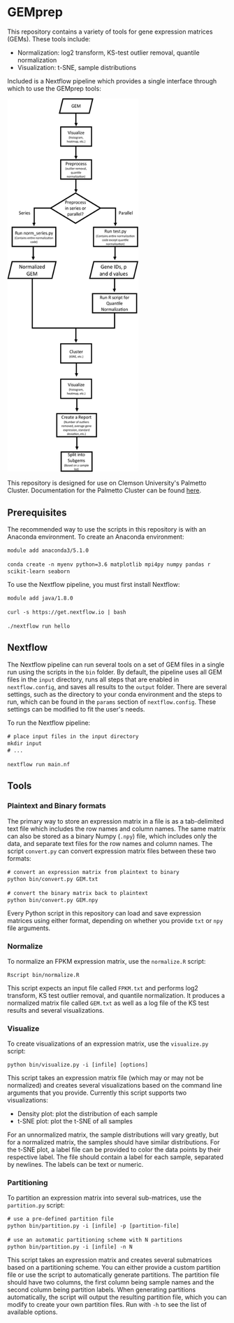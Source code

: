 # GEMprep

This repository contains a variety of tools for gene expression matrices (GEMs). These tools include:

- Normalization: log2 transform, KS-test outlier removal, quantile normalization
- Visualization: t-SNE, sample distributions

Included is a Nextflow pipeline which provides a single interface through which to use the GEMprep tools:

<img src="images/workflow-diagram.jpg" width="300"/>

This repository is designed for use on Clemson University's Palmetto Cluster. Documentation for the Palmetto Cluster can be found [here](https://www.palmetto.clemson.edu/palmetto/).

## Prerequisites

The recommended way to use the scripts in this repository is with an Anaconda environment. To create an Anaconda environment:
```
module add anaconda3/5.1.0

conda create -n myenv python=3.6 matplotlib mpi4py numpy pandas r scikit-learn seaborn
```

To use the Nextflow pipeline, you must first install Nextflow:
```
module add java/1.8.0

curl -s https://get.nextflow.io | bash

./nextflow run hello
```

## Nextflow

The Nextflow pipeline can run several tools on a set of GEM files in a single run using the scripts in the `bin` folder. By default, the pipeline uses all GEM files in the `input` directory, runs all steps that are enabled in `nextflow.config`, and saves all results to the `output` folder. There are several settings, such as the directory to your conda environment and the steps to run, which can be found in the `params` section of `nextflow.config`. These settings can be modified to fit the user's needs.

To run the Nextflow pipeline:
```
# place input files in the input directory
mkdir input
# ...

nextflow run main.nf
```

## Tools

### Plaintext and Binary formats

The primary way to store an expression matrix in a file is as a tab-delimited text file which includes the row names and column names. The same matrix can also be stored as a binary Numpy (`.npy`) file, which includes only the data, and separate text files for the row names and column names. The script `convert.py` can convert expression matrix files between these two formats:
```
# convert an expression matrix from plaintext to binary
python bin/convert.py GEM.txt

# convert the binary matrix back to plaintext
python bin/convert.py GEM.npy
```

Every Python script in this repository can load and save expression matrices using either format, depending on whether you provide `txt` or `npy` file arguments.

### Normalize

To normalize an FPKM expression matrix, use the `normalize.R` script:
```
Rscript bin/normalize.R
```

This script expects an input file called `FPKM.txt` and performs log2 transform, KS test outlier removal, and quantile normalization. It produces a normalized matrix file called `GEM.txt` as well as a log file of the KS test results and several visualizations.

### Visualize

To create visualizations of an expression matrix, use the `visualize.py` script:
```
python bin/visualize.py -i [infile] [options]
```

This script takes an expression matrix file (which may or may not be normalized) and creates several visualizations based on the command line arguments that you provide. Currently this script supports two visualizations:

- Density plot: plot the distribution of each sample
- t-SNE plot: plot the t-SNE of all samples

For an unnormalized matrix, the sample distributions will vary greatly, but for a normalized matrix, the samples should have similar distributions. For the t-SNE plot, a label file can be provided to color the data points by their respective label. The file should contain a label for each sample, separated by newlines. The labels can be text or numeric.

### Partitioning

To partition an expression matrix into several sub-matrices, use the `partition.py` script:
```
# use a pre-defined partition file
python bin/partition.py -i [infile] -p [partition-file]

# use an automatic partitioning scheme with N partitions
python bin/partition.py -i [infile] -n N
```

This script takes an expression matrix and creates several submatrices based on a partitioning scheme. You can either provide a custom partition file or use the script to automatically generate partitions. The partition file should have two columns, the first column being sample names and the second column being partition labels. When generating partitions automatically, the script will output the resulting partition file, which you can modify to create your own partition files. Run with `-h` to see the list of available options.
